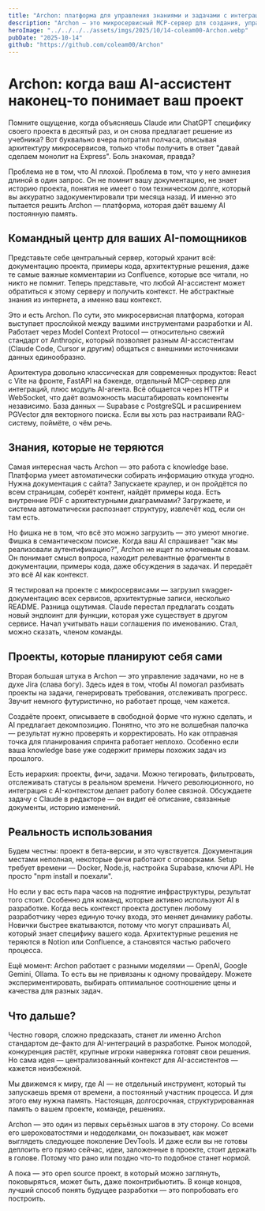 ```yaml
---
title: "Archon: платформа для управления знаниями и задачами с интеграцией ИИ"
description: "Archon – это микросервисный MCP-сервер для создания, управления и совместного использования базы знаний, контекста и задач проектов с помощью ИИ-помощников."
heroImage: "../../../../assets/imgs/2025/10/14-coleam00-Archon.webp"
pubDate: "2025-10-14"
github: "https://github.com/coleam00/Archon"
---
```


<!-- [0, 97] > [0, 73] -->

# Archon: когда ваш AI-ассистент наконец-то понимает ваш проект

Помните ощущение, когда объясняешь Claude или ChatGPT специфику своего проекта в десятый раз, и он снова предлагает решение из учебника? Вот буквально вчера потратил полчаса, описывая архитектуру микросервисов, только чтобы получить в ответ "давай сделаем монолит на Express". Боль знакомая, правда?

Проблема не в том, что AI плохой. Проблема в том, что у него амнезия длиной в один запрос. Он не помнит вашу документацию, не знает историю проекта, понятия не имеет о том техническом долге, который вы аккуратно задокументировали три месяца назад. И именно это пытается решить Archon — платформа, которая даёт вашему AI постоянную память.

## Командный центр для ваших AI-помощников

Представьте себе центральный сервер, который хранит всё: документацию проекта, примеры кода, архитектурные решения, даже те самые важные комментарии из Confluence, которые все читали, но никто не помнит. Теперь представьте, что любой AI-ассистент может обратиться к этому серверу и получить контекст. Не абстрактные знания из интернета, а именно ваш контекст.

Это и есть Archon. По сути, это микросервисная платформа, которая выступает прослойкой между вашими инструментами разработки и AI. Работает через Model Context Protocol — относительно свежий стандарт от Anthropic, который позволяет разным AI-ассистентам (Claude Code, Cursor и другим) общаться с внешними источниками данных единообразно.

Архитектура довольно классическая для современных продуктов: React с Vite на фронте, FastAPI на бэкенде, отдельный MCP-сервер для интеграций, плюс модуль AI-агента. Всё общается через HTTP и WebSocket, что даёт возможность масштабировать компоненты независимо. База данных — Supabase с PostgreSQL и расширением PGVector для векторного поиска. Если вы хоть раз настраивали RAG-систему, поймёте, о чём речь.

## Знания, которые не теряются

Самая интересная часть Archon — это работа с knowledge base. Платформа умеет автоматически собирать информацию откуда угодно. Нужна документация с сайта? Запускаете краулер, и он пройдётся по всем страницам, соберёт контент, найдёт примеры кода. Есть внутренние PDF с архитектурными диаграммами? Загружаете, и система автоматически распознает структуру, извлечёт код, если он там есть.

Но фишка не в том, что всё это можно загрузить — это умеют многие. Фишка в семантическом поиске. Когда ваш AI спрашивает "как мы реализовали аутентификацию?", Archon не ищет по ключевым словам. Он понимает смысл вопроса, находит релевантные фрагменты в документации, примеры кода, даже обсуждения в задачах. И передаёт это всё AI как контекст.

Я тестировал на проекте с микросервисами — загрузил swagger-документацию всех сервисов, архитектурные записи, несколько README. Разница ощутимая. Claude перестал предлагать создать новый эндпоинт для функции, которая уже существует в другом сервисе. Начал учитывать наши соглашения по именованию. Стал, можно сказать, членом команды.

## Проекты, которые планируют себя сами

Вторая большая штука в Archon — это управление задачами, но не в духе Jira (слава богу). Здесь идея в том, чтобы AI помогал разбивать проекты на задачи, генерировать требования, отслеживать прогресс. Звучит немного футуристично, но работает проще, чем кажется.

Создаёте проект, описываете в свободной форме что нужно сделать, и AI предлагает декомпозицию. Понятно, что это не волшебная палочка — результат нужно проверять и корректировать. Но как отправная точка для планирования спринта работает неплохо. Особенно если ваша knowledge base уже содержит примеры похожих задач из прошлого.

Есть иерархия: проекты, фичи, задачи. Можно тегировать, фильтровать, отслеживать статусы в реальном времени. Ничего революционного, но интеграция с AI-контекстом делает работу более связной. Обсуждаете задачу с Claude в редакторе — он видит её описание, связанные документы, историю изменений.

## Реальность использования

Будем честны: проект в бета-версии, и это чувствуется. Документация местами неполная, некоторые фичи работают с оговорками. Setup требует времени — Docker, Node.js, настройка Supabase, ключи API. Не просто "npm install и поехали".

Но если у вас есть пара часов на поднятие инфраструктуры, результат того стоит. Особенно для команд, которые активно используют AI в разработке. Когда весь контекст проекта доступен любому разработчику через единую точку входа, это меняет динамику работы. Новички быстрее вкатываются, потому что могут спрашивать AI, который знает специфику вашего кода. Архитектурные решения не теряются в Notion или Confluence, а становятся частью рабочего процесса.

Ещё момент: Archon работает с разными моделями — OpenAI, Google Gemini, Ollama. То есть вы не привязаны к одному провайдеру. Можете экспериментировать, выбирать оптимальное соотношение цены и качества для разных задач.

## Что дальше?

Честно говоря, сложно предсказать, станет ли именно Archon стандартом де-факто для AI-интеграций в разработке. Рынок молодой, конкуренция растёт, крупные игроки наверняка готовят свои решения. Но сама идея — централизованный контекст для AI-ассистентов — кажется неизбежной.

Мы движемся к миру, где AI — не отдельный инструмент, который ты запускаешь время от времени, а постоянный участник процесса. И для этого ему нужна память. Настоящая, долгосрочная, структурированная память о вашем проекте, команде, решениях.

Archon — это один из первых серьёзных шагов в эту сторону. Со всеми его шероховатостями и недоделками, он показывает, как может выглядеть следующее поколение DevTools. И даже если вы не готовы деплоить его прямо сейчас, идеи, заложенные в проекте, стоит держать в голове. Потому что рано или поздно что-то подобное станет нормой.

А пока — это open source проект, в который можно заглянуть, поковыряться, может быть, даже поконтрибьютить. В конце концов, лучший способ понять будущее разработки — это попробовать его построить.
